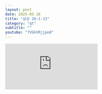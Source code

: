 ```yaml
---
layout: post
date: 2025-05-16
title: "삼상 26:1-13"
category: "qt"
subtitle: ""
youtube: "7VGkVRjjpo8"
---
```


<div class="youtube margin-large">
    <iframe src="https://www.youtube.com/embed/7VGkVRjjpo8" title="YouTube video player" frameborder="0" allow="accelerometer; autoplay; clipboard-write; encrypted-media; gyroscope; picture-in-picture; web-share" allowfullscreen></iframe>
</div>

